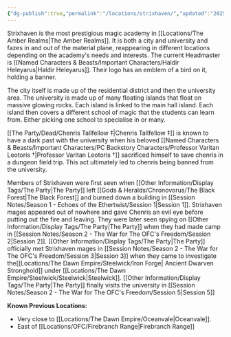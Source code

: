 ```yaml
---
{"dg-publish":true,"permalink":"/locations/strixhaven/","updated":"2025-01-29T22:40:57.772+00:00"}
---
```


Strixhaven is the most prestigious magic academy in [[Locations/The Amber Realms\|The Amber Realms]]. It is both a city and university and fazes in and out of the material plane, reappearing in different locations depending on the academy's needs and interests. The current Headmaster is [[Named Characters & Beasts/Important Characters/Haldir Heleyarus\|Haldir Heleyarus]]. Their logo has an emblem of a bird on it, holding a banner. 

The city itself is made up of the residential district and then the university area. The university is made up of many floating islands that float on massive glowing rocks. Each island is linked to the main hall island. Each island then covers a different school of magic that the students can learn from. Either picking one school to specialise in or many. 

[[The Party/Dead/Chenris Tallfellow ‡\|Chenris Tallfellow ‡]] is known to have a dark past with the university when his beloved [[Named Characters & Beasts/Important Characters/PC Backstory Characters/Professor Varitan Leotoris †\|Professor Varitan Leotoris †]] sacrificed himself to save chenris in a dungeon field trip. This act ultimately led to chenris being banned from the university. 

Members of Strixhaven were first seen when [[Other Information/Display Tags/The Party\|The Party]] left [[Gods & Heralds/Chronovorus/The Black Forest\|The Black Forest]] and burned down a building in [[Session Notes/Season 1 - Echoes of the Ethertwist/Session 1\|Session 1]]. Strixhaven mages appeared out of nowhere and gave Chenris an evil eye before putting out the fire and leaving. They were later seen spying on [[Other Information/Display Tags/The Party\|The Party]] when they had made camp in [[Session Notes/Season 2 - The War for The OFC's Freedom/Session 2\|Session 2]]. [[Other Information/Display Tags/The Party\|The Party]] officially met Strixhaven mages in [[Session Notes/Season 2 - The War for The OFC's Freedom/Session 3\|Session 3]] when they came to investigate the[[Locations/The Dawn Empire/Steelwick/Iron Forge\| Ancient Dwarven Stronghold]] under [[Locations/The Dawn Empire/Steelwick/Steelwick\|Steelwick]]. [[Other Information/Display Tags/The Party\|The Party]] finally visits the university in [[Session Notes/Season 2 - The War for The OFC's Freedom/Session 5\|Session 5]]

**Known Previous Locations:**
- Very close to [[Locations/The Dawn Empire/Oceanvale\|Oceanvale]].
- East of [[Locations/OFC/Firebranch Range\|Firebranch Range]]
